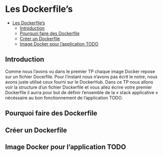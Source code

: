 # Les Dockerfile’s

<!-- TOC -->

- [Les Dockerfile’s](#les-dockerfiles)
    - [Introduction](#introduction)
    - [Pourquoi faire des Dockerfile](#pourquoi-faire-des-dockerfile)
    - [Créer un Dockerfile](#créer-un-dockerfile)
    - [Image Docker pour l’application TODO](#image-docker-pour-lapplication-todo)

<!-- /TOC -->

## Introduction

Comme nous l’avons vu dans le premier TP chaque image Docker repose sur un fichier Docerfile. Pour l’instant nous n’avons pas écrit le notre, nous avons juste utilisé ceux fourni sur le DockerHub. Dans ce TP nous allons voir la structure d’un fichier Dockerfile et vous allez écrire votre premier Dockerfile il aurra pour but de définir l’ensemble de la « stack applicative » nécéssaire au bon fonctionnement de l’application TODO.

## Pourquoi faire des Dockerfile

## Créer un Dockerfile

## Image Docker pour l’application TODO